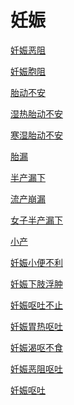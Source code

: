 # 妊娠[妊娠恶阻](https://www.gmzyjc.com/search/result?wd=妊娠恶阻)[妊娠胞阻](https://www.gmzyjc.com/search/result?wd=妊娠胞阻)[胎动不安](https://www.gmzyjc.com/search/result?wd=胎动不安)[湿热胎动不安](https://www.gmzyjc.com/search/result?wd=湿热胎动不安)[寒湿胎动不安](https://www.gmzyjc.com/search/result?wd=寒湿胎动不安)[胎漏](https://www.gmzyjc.com/search/result?wd=胎漏)[半产漏下](https://www.gmzyjc.com/search/result?wd=半产漏下)[流产崩漏](https://www.gmzyjc.com/search/result?wd=流产崩漏)[女子半产漏下](https://www.gmzyjc.com/search/result?wd=女子半产漏下)[小产](https://www.gmzyjc.com/search/result?wd=小产)[妊娠小便不利](https://www.gmzyjc.com/search/result?wd=妊娠小便不利)[妊娠下肢浮肿](https://www.gmzyjc.com/search/result?wd=妊娠下肢浮肿)[妊娠呕吐不止](https://www.gmzyjc.com/search/result?wd=妊娠呕吐不止)[妊娠胃热呕吐](https://www.gmzyjc.com/search/result?wd=妊娠胃热呕吐)[妊娠渴呕不食](https://www.gmzyjc.com/search/result?wd=妊娠渴呕不食)[妊娠恶阻呕吐](https://www.gmzyjc.com/search/result?wd=妊娠恶阻呕吐)[妊娠呕吐](https://www.gmzyjc.com/search/result?wd=妊娠呕吐)